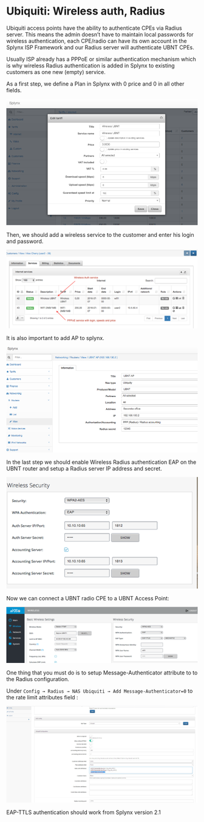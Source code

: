 Ubiquiti: Wireless auth, Radius
==========

Ubiquiti access points have the ability to authenticate CPEs via Radius server. This means the admin doesn’t have to maintain local passwords for wireless authentication, each CPE/radio can have its own account in the Splynx ISP Framework and our Radius server will authenticate UBNT CPEs.

Usually ISP already has a PPPoE or similar authentication mechanism which is why wireless Radius authentication is added in Splynx to existing customers as one new (empty) service.

As a first step, we define a Plan in Splynx with 0 price and 0 in all other fields.

![Edit tariff](edit_tariff.png)

Then, we should add a wireless service to the customer and enter his login and password.

![New service](new_service.png)

It is also important to add AP to splynx.

![Router](router.png)

In the last step we should enable Wireless Radius authentication EAP on the UBNT router and setup a Radius server IP address and secret.

![Wireless](wireless.png)

Now we can connect a UBNT radio CPE to a UBNT Access Point:

![CPE](U_CPE.png)


One thing that you must do is to setup Message-Authenticator attribute to to the Radius configuration.

Under `Config → Radius → NAS Ubiquiti → Add Message-Authenticator=0` to the rate limit attributes field :

![Message authenticator](message_authenticator.jpg)

EAP-TTLS authentication should work from Splynx version 2.1
